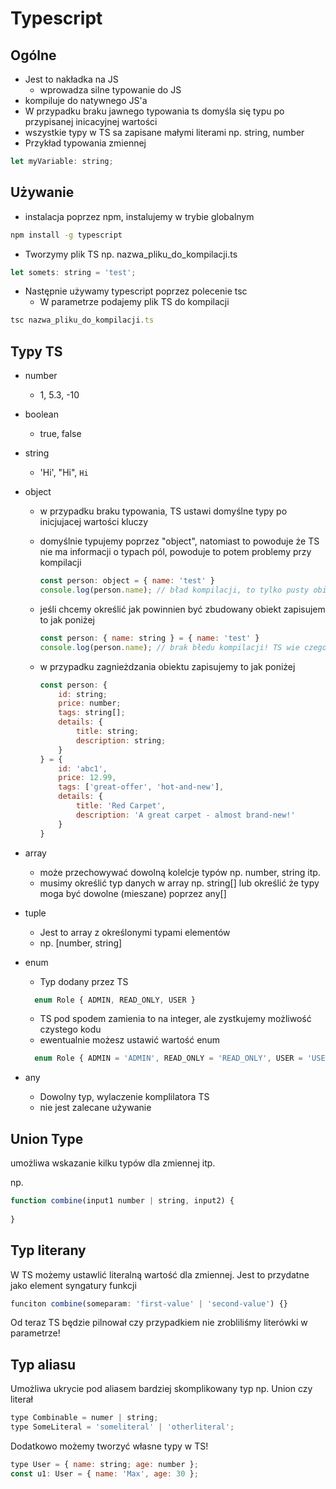 # Typescript

## Ogólne

- Jest to nakładka na JS
  - wprowadza silne typowanie do JS
- kompiluje do natywnego JS'a
- W przypadku braku jawnego typowania ts domyśla się typu po przypisanej inicacyjnej wartości
- wszystkie typy w TS sa zapisane małymi literami np. string, number
- Przykład typowania zmiennej

```js
let myVariable: string;
```

## Używanie

- instalacja poprzez npm, instalujemy w trybie globalnym

```bash
npm install -g typescript
```

- Tworzymy plik TS np. nazwa_pliku_do_kompilacji.ts

```js
let somets: string = 'test';
```

- Następnie używamy typescript poprzez polecenie tsc
  - W parametrze podajemy plik TS do kompilacji

```js
tsc nazwa_pliku_do_kompilacji.ts
```

## Typy TS

- number
  - 1, 5.3, -10
- boolean
  - true, false
- string
  - 'Hi', "Hi", `Hi`
- object
  - w przypadku braku typowania, TS ustawi domyślne typy po inicjujacej wartości kluczy
  - domyślnie typujemy poprzez "object", natomiast to powoduje że TS nie ma informacji o typach pól, powoduje to potem problemy przy kompilacji

    ```js
    const person: object = { name: 'test' }
    console.log(person.name); // bład kompilacji, to tylko pusty obiekt dla TS
    ```

  - jeśli chcemy określić jak powinnien być zbudowany obiekt zapisujem to jak poniżej

    ```js
    const person: { name: string } = { name: 'test' }
    console.log(person.name); // brak błedu kompilacji! TS wie czego się spodziewać
    ```

  - w przypadku zagnieżdzania obiektu zapisujemy to jak poniżej

    ```js
    const person: {
        id: string;
        price: number;
        tags: string[];
        details: {
            title: string;
            description: string;
        }
    } = {
        id: 'abc1',
        price: 12.99,
        tags: ['great-offer', 'hot-and-new'],
        details: {
            title: 'Red Carpet',
            description: 'A great carpet - almost brand-new!'
        }
    }
    ```

- array
  - może przechowywać dowolną kolelcje typów np. number, string itp.
  - musimy określić typ danych w array np. string[] lub określić że typy moga być dowolne (mieszane) poprzez any[]
- tuple
  - Jest to array z określonymi typami elementów
  - np. [number, string]
- enum
  - Typ dodany przez TS

  ```js
    enum Role { ADMIN, READ_ONLY, USER }
  ```

  - TS pod spodem zamienia to na integer, ale zystkujemy możliwość czystego kodu
  - ewentualnie możesz ustawić wartość enum

  ```js
    enum Role { ADMIN = 'ADMIN', READ_ONLY = 'READ_ONLY', USER = 'USER' }
  ```  

- any
  - Dowolny typ, wylaczenie komplilatora TS
  - nie jest zalecane używanie

## Union Type

umożliwa wskazanie kilku typów dla zmiennej itp.

np.

```js
function combine(input1 number | string, input2) {
    
}
```

## Typ literany

W TS możemy ustawlić literalną wartość dla zmiennej. Jest to przydatne jako element syngatury funkcji

```js
funciton combine(someparam: 'first-value' | 'second-value') {}
```

Od teraz TS będzie pilnował czy przypadkiem nie zrobliliśmy literówki w parametrze!

## Typ aliasu

Umożliwa ukrycie pod aliasem bardziej skomplikowany typ np. Union czy literał

```js
type Combinable = numer | string;
type SomeLiteral = 'someliteral' | 'otherliteral';
```

Dodatkowo możemy tworzyć własne typy w TS!

```js
type User = { name: string; age: number };
const u1: User = { name: 'Max', age: 30 };
```
